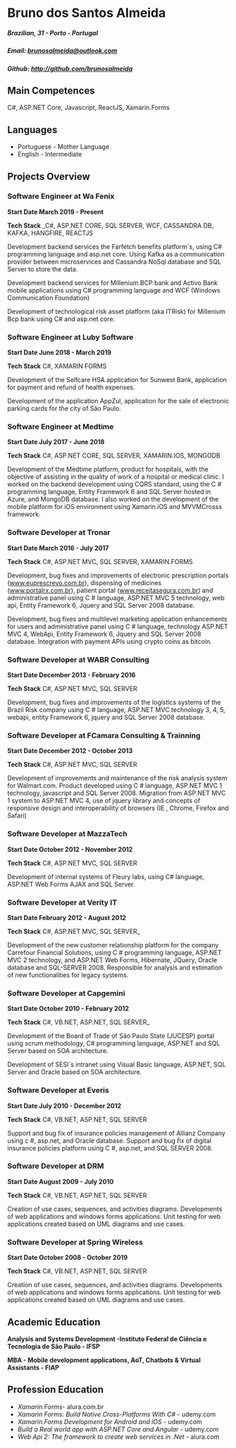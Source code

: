 # Bruno dos Santos Almeida
##### Brazilian, 31 - Porto - Portugal
##### Email: brunosalmeida@outlook.com
##### Github: http://github.com/brunosalmeida

## Main Competences
C#, ASP.NET Core, Javascript, ReactJS, Xamarin.Forms

## Languages
* Portuguese - Mother Language
* English - Intermediate

## Projects Overview
 
 ### Software Engineer at Wa Fenix 
 **Start Date March 2019 - Present**

 **Tech Stack** _C#, ASP.NET CORE, SQL SERVER, WCF, CASSANDRA DB, KAFKA, HANGFIRE, REACTJS

 Development backend services the Farfetch benefits platform´s, using C# programming language and asp.net core. Using Kafka as a communication provider between microservices and Cassandra NoSql database and SQL Server to store the data. 

 Development backend services for Millenium BCP bank and Activo Bank mobile applications using C# programming language and WCF (Windows Communication Foundation)

 Development of technological risk asset platform (aka ITRisk) for Millenium Bcp bank using C# and asp.net core.

### Software Engineer at Luby Software 
 **Start Date June 2018 - March 2019**

 **Tech Stack** C#, XAMARIN FORMS

Development of the Selfcare HSA application for Sunwest Bank, application for payment and refund of health expenses.

Development of the application AppZul, application for the sale of electronic parking cards for the city of São Paulo.

### Software Engineer at Medtime 
 **Start Date July 2017 - June 2018**

 **Tech Stack** C#, ASP.NET CORE, SQL SERVER, XAMARIN.IOS, MONGODB

Development of the Medtime platform, product for hospitals, with the objective of assisting in the quality of work of a hospital or medical clinic. I worked on the backend development using CQRS standard, using the C # programming language, Entity Framework 6 and SQL Server hosted in Azure, and MongoDB database. I also worked on the development of the mobile platform for iOS environment using Xamarin.iOS and MVVMCrosss framework.


### Software Developer at Tronar 
 **Start Date March 2016 - July 2017**

 **Tech Stack** C#, ASP.NET MVC, SQL SERVER, XAMARIN.FORMS

Development, bug fixes and improvements of electronic prescription portals (www.euprescrevo.com.br), dispensing of medicines (www.portalrx.com.br), patient portal (www.receitasegura.com.br) and administrative panel using C # language, ASP.NET MVC 5 technology, web api, Entity Framework 6, Jquery and SQL Server 2008 database.

Development, bug fixes and multilevel marketing application enhancements for users and administrative panel using C # language, technology ASP.NET MVC 4, WebApi, Entity Framework 6, Jquery and SQL Server 2008 database. Integration with payment APIs using crypto coins as bitcoin.


### Software Developer at WABR Consulting 
 **Start Date December 2013 - February 2016**

 **Tech Stack** C#, ASP.NET MVC, SQL SERVER

Development, bug fixes and improvements of the logistics systems of the Brazil Risk company using C # language, ASP.NET MVC technology 3, 4, 5, webapi, entity Framework 6, jquery and SQL Server 2008 database.

### Software Developer at FCamara Consulting & Trainning 
 **Start Date December 2012 - October 2013**

 **Tech Stack** C#, ASP.NET MVC, SQL SERVER

Development of improvements and maintenance of the risk analysis system for Walmart.com. Product developed using C # language, ASP.NET MVC 1 technology, javascript and SQL Server 2008. Migration from ASP.NET MVC 1 system to ASP.NET MVC 4, use of jquery library and concepts of responsive design and interoperability of browsers (IE , Chrome, Firefox and Safari)

### Software Developer at MazzaTech
 **Start Date October 2012 - November 2012**

 **Tech Stack** C#, ASP.NET MVC, SQL SERVER

Development of internal systems of Fleury labs, using C# language, ASP.NET Web Forms AJAX and SQL Server.


### Software Developer at Verity IT
 **Start Date February 2012 - August 2012**

 **Tech Stack** C#, ASP.NET MVC, SQL SERVER_

Development of the new customer relationship platform for the company Carrefour Financial Solutions, using C # programming language, ASP.NET MVC 2 technology, and ASP.NET Web Forms, Hibernate, JQuery, Oracle database and SQL-SERVER 2008. Responsible for analysis and estimation of new functionalities for legacy systems.

### Software Developer at Capgemini
 **Start Date October 2010 - February 2012**

 **Tech Stack** C#, VB.NET, ASP.NET, SQL SERVER_

Development of the Board of Trade of São Paulo State (JUCESP) portal using scrum methodology, C# programming language, ASP.NET and SQL Server based on SOA architecture.

Development of SESI´s intranet using Visual Basic language, ASP.NET, SQL Server and Oracle based on SOA architecture.

### Software Developer at Everis
 **Start Date July 2010 - December 2012**

 **Tech Stack** C#, VB.NET, ASP.NET, SQL SERVER

Support and bug fix of insurance policies management of Allianz Company using c #, asp.net, and Oracle database. Support and bug fix of digital insurance policies platform using C #, asp.net, and SQL SERVER 2008.

### Software Developer at DRM
 **Start Date August 2009 - July 2010**

 **Tech Stack** C#, VB.NET, ASP.NET, SQL SERVER

Creation of use cases, sequences, and activities diagrams. Developments of web applications and windows forms applications. Unit testing for web applications created based on UML diagrams and use cases.

### Software Developer at Spring Wireless
 **Start Date October 2008 - October 2019**

 **Tech Stack** C#, VB.NET, ASP.NET, SQL SERVER

Creation of use cases, sequences, and activities diagrams. Developments of web applications and windows forms applications. Unit testing for web applications created based on UML diagrams and use cases.

## Academic Education
**Analysis and Systems Development -Instituto Federal de Ciência e Tecnologia  de São Paulo - IFSP**

**MBA - Mobile development applications, AoT, Chatbots & Virtual Assistants - FIAP**

## Profession Education
- _Xamarin.Forms_- alura.com.br
- _Xamarin Forms: Build Native Cross-Platforms With C#_ - udemy.com
- _Xamarin.Forms Development for Android and iOS_ - udemy.com
- _Build  a Real  world  app with  ASP.NET  Core and Angular_ - udemy.com
- _Web Api 2: The framework to create web services in .Net_ - alura.com
